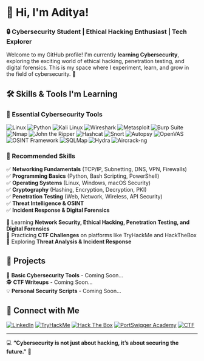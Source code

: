 # 👋 Hi, I'm Aditya! 

### 🔒 Cybersecurity Student | Ethical Hacking Enthusiast | Tech Explorer

Welcome to my GitHub profile! I'm currently **learning Cybersecurity**, exploring the exciting world of ethical hacking, penetration testing, and digital forensics. This is my space where I experiment, learn, and grow in the field of cybersecurity. 🚀

## 🛠️ Skills & Tools I'm Learning

### 🔹 Essential Cybersecurity Tools

![Linux](https://img.shields.io/badge/Linux-FCC624?style=for-the-badge&logo=linux&logoColor=black)
![Python](https://img.shields.io/badge/Python-3776AB?style=for-the-badge&logo=python&logoColor=white)
![Kali Linux](https://img.shields.io/badge/Kali_Linux-557C94?style=for-the-badge&logo=kali-linux&logoColor=white)
![Wireshark](https://img.shields.io/badge/Wireshark-1679A7?style=for-the-badge&logo=wireshark&logoColor=white)
![Metasploit](https://img.shields.io/badge/Metasploit-5C2D91?style=for-the-badge&logo=metasploit&logoColor=white)
![Burp Suite](https://img.shields.io/badge/Burp_Suite-FF5722?style=for-the-badge&logo=burp-suite&logoColor=white)
![Nmap](https://img.shields.io/badge/Nmap-0078D7?style=for-the-badge&logo=nmap&logoColor=white)
![John the Ripper](https://img.shields.io/badge/John_the_Ripper-FFD700?style=for-the-badge&logoColor=black)
![Hashcat](https://img.shields.io/badge/Hashcat-00A896?style=for-the-badge&logoColor=white)
![Snort](https://img.shields.io/badge/Snort-FF0000?style=for-the-badge&logoColor=white)
![Autopsy](https://img.shields.io/badge/Autopsy-663399?style=for-the-badge&logoColor=white)
![OpenVAS](https://img.shields.io/badge/OpenVAS-008000?style=for-the-badge&logoColor=white)
![OSINT Framework](https://img.shields.io/badge/OSINT_Framework-003366?style=for-the-badge&logoColor=white)
![SQLMap](https://img.shields.io/badge/SQLMap-FFA500?style=for-the-badge&logoColor=black)
![Hydra](https://img.shields.io/badge/Hydra-9400D3?style=for-the-badge&logoColor=white)
![Aircrack-ng](https://img.shields.io/badge/Aircrack--ng-000000?style=for-the-badge&logoColor=white)

### 🔹 Recommended Skills

✅ **Networking Fundamentals** (TCP/IP, Subnetting, DNS, VPN, Firewalls)  
✅ **Programming Basics** (Python, Bash Scripting, PowerShell)  
✅ **Operating Systems** (Linux, Windows, macOS Security)  
✅ **Cryptography** (Hashing, Encryption, Decryption, PKI)  
✅ **Penetration Testing** (Web, Network, Wireless, API Security)  
✅ **Threat Intelligence & OSINT**  
✅ **Incident Response & Digital Forensics**  

🔹 Learning **Network Security, Ethical Hacking, Penetration Testing, and Digital Forensics**  
🔹 Practicing **CTF Challenges** on platforms like TryHackMe and HackTheBox  
🔹 Exploring **Threat Analysis & Incident Response**  

## 📂 Projects

🔐 **Basic Cybersecurity Tools** - Coming Soon...  
🕵️ **CTF Writeups** - Coming Soon...  
💡 **Personal Security Scripts** - Coming Soon...  

## 🚀 Connect with Me

[![LinkedIn](https://img.shields.io/badge/LinkedIn-0A66C2?style=for-the-badge&logo=linkedin&logoColor=white)](www.linkedin.com/in/aditya-deshmukh-b29a35354)
[![TryHackMe](https://img.shields.io/badge/TryHackMe-88CC14?style=for-the-badge&logo=tryhackme&logoColor=white)](https://tryhackme.com/p/flanker007)
[![Hack The Box](https://img.shields.io/badge/Hack_The_Box-9FEF00?style=for-the-badge&logo=hack-the-box&logoColor=black)](https://www.hackthebox.com/)
[![PortSwigger Academy](https://img.shields.io/badge/PortSwigger_Academy-FF6F00?style=for-the-badge&logo=burp-suite&logoColor=white)](https://portswigger.net/web-security)
[![CTF](https://img.shields.io/badge/CTF-Challenges-FF0000?style=for-the-badge&logo=ctf&logoColor=white)](https://ctftime.org/)

---
💻 **“Cybersecurity is not just about hacking, it’s about securing the future.”** 🔐
